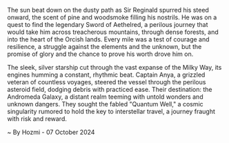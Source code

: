 
The sun beat down on the dusty path as Sir Reginald spurred his steed onward, the scent of pine and woodsmoke filling his nostrils. He was on a quest to find the legendary Sword of Aethelred, a perilous journey that would take him across treacherous mountains, through dense forests, and into the heart of the Orcish lands. Every mile was a test of courage and resilience, a struggle against the elements and the unknown, but the promise of glory and the chance to prove his worth drove him on.

The sleek, silver starship cut through the vast expanse of the Milky Way, its engines humming a constant, rhythmic beat. Captain Anya, a grizzled veteran of countless voyages, steered the vessel through the perilous asteroid field, dodging debris with practiced ease. Their destination: the Andromeda Galaxy, a distant realm teeming with untold wonders and unknown dangers. They sought the fabled "Quantum Well," a cosmic singularity rumored to hold the key to interstellar travel, a journey fraught with risk and reward. 

~ By Hozmi - 07 October 2024
